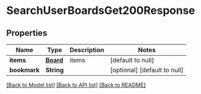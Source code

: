 # SearchUserBoardsGet200Response

## Properties
Name | Type | Description | Notes
------------ | ------------- | ------------- | -------------
**items** | [**Board**](Board.md) | items | [default to null]
**bookmark** | **String** |  | [optional] [default to null]

[[Back to Model list]](../README.md#documentation-for-models) [[Back to API list]](../README.md#documentation-for-api-endpoints) [[Back to README]](../README.md)


